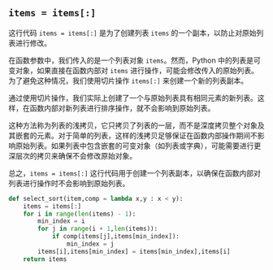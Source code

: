 ## `items = items[:]`

这行代码 `items = items[:]` 是为了创建列表 `items` 的一个副本，以防止对原始列表进行修改。

在函数参数中，我们传入的是一个列表对象 `items`。然而，Python 中的列表是可变对象，如果直接在函数内部对 `items` 进行操作，可能会修改传入的原始列表。为了避免这种情况，我们使用切片操作 `items[:]` 来创建一个新的列表副本。

通过使用切片操作，我们实际上创建了一个与原始列表具有相同元素的新列表。这样，在函数内部对新列表进行排序操作，就不会影响到原始列表。

这种方法称为列表的浅拷贝，它只拷贝了列表的一层，而不是深度拷贝整个对象及其嵌套的元素。对于简单的列表，这样的浅拷贝足够保证在函数内部操作期间不影响原始列表。如果列表中包含嵌套的可变对象（如列表或字典），可能需要进行更深层次的拷贝来确保不会修改原始对象。

总之，`items = items[:]` 这行代码用于创建一个列表副本，以确保在函数内部对列表进行操作时不会影响到原始列表。

```python
def select_sort(item,comp = lambda x,y : x < y):
	items = items[:]
    for i in range(len(items) - 1):
        min_index = i
        for j in range(i + 1,len(items)):
            if comp(items[j],items[min_index]):
                min_index = j
        items[i],items[min_index] = items[min_index],items[i]
    return items
```

